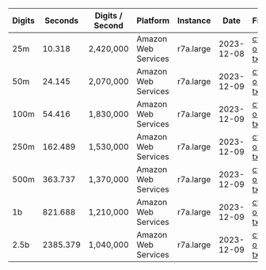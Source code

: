 | Digits | Seconds | Digits / Second | Platform | Instance | Date | Files |
| ------ | ------- | --------------- | -------- | -------- | ---- | ----- |
| 25m | 10.318 | 2,420,000 | Amazon Web Services | r7a.large | 2023-12-08 | [cfg](../Amazon%20Web%20Services/r7a.large/Catalan%27s%20Constant%20%5Bzuniga2023%5D/Catalan%20-%2020231208-160707.cfg) [out](../Amazon%20Web%20Services/r7a.large/Catalan%27s%20Constant%20%5Bzuniga2023%5D/Catalan%20-%2020231208-160707.out) [txt](../Amazon%20Web%20Services/r7a.large/Catalan%27s%20Constant%20%5Bzuniga2023%5D/Catalan%20-%2020231208-160707.txt) |
| 50m | 24.145 | 2,070,000 | Amazon Web Services | r7a.large | 2023-12-09 | [cfg](../Amazon%20Web%20Services/r7a.large/Catalan%27s%20Constant%20%5Bzuniga2023%5D/Catalan%20-%2020231209-174246.cfg) [out](../Amazon%20Web%20Services/r7a.large/Catalan%27s%20Constant%20%5Bzuniga2023%5D/Catalan%20-%2020231209-174246.out) [txt](../Amazon%20Web%20Services/r7a.large/Catalan%27s%20Constant%20%5Bzuniga2023%5D/Catalan%20-%2020231209-174246.txt) |
| 100m | 54.416 | 1,830,000 | Amazon Web Services | r7a.large | 2023-12-09 | [cfg](../Amazon%20Web%20Services/r7a.large/Catalan%27s%20Constant%20%5Bzuniga2023%5D/Catalan%20-%2020231209-174527.cfg) [out](../Amazon%20Web%20Services/r7a.large/Catalan%27s%20Constant%20%5Bzuniga2023%5D/Catalan%20-%2020231209-174527.out) [txt](../Amazon%20Web%20Services/r7a.large/Catalan%27s%20Constant%20%5Bzuniga2023%5D/Catalan%20-%2020231209-174527.txt) |
| 250m | 162.489 | 1,530,000 | Amazon Web Services | r7a.large | 2023-12-09 | [cfg](../Amazon%20Web%20Services/r7a.large/Catalan%27s%20Constant%20%5Bzuniga2023%5D/Catalan%20-%2020231209-174811.cfg) [out](../Amazon%20Web%20Services/r7a.large/Catalan%27s%20Constant%20%5Bzuniga2023%5D/Catalan%20-%2020231209-174811.out) [txt](../Amazon%20Web%20Services/r7a.large/Catalan%27s%20Constant%20%5Bzuniga2023%5D/Catalan%20-%2020231209-174811.txt) |
| 500m | 363.737 | 1,370,000 | Amazon Web Services | r7a.large | 2023-12-09 | [cfg](../Amazon%20Web%20Services/r7a.large/Catalan%27s%20Constant%20%5Bzuniga2023%5D/Catalan%20-%2020231209-175418.cfg) [out](../Amazon%20Web%20Services/r7a.large/Catalan%27s%20Constant%20%5Bzuniga2023%5D/Catalan%20-%2020231209-175418.out) [txt](../Amazon%20Web%20Services/r7a.large/Catalan%27s%20Constant%20%5Bzuniga2023%5D/Catalan%20-%2020231209-175418.txt) |
| 1b | 821.688 | 1,210,000 | Amazon Web Services | r7a.large | 2023-12-09 | [cfg](../Amazon%20Web%20Services/r7a.large/Catalan%27s%20Constant%20%5Bzuniga2023%5D/Catalan%20-%2020231209-180806.cfg) [out](../Amazon%20Web%20Services/r7a.large/Catalan%27s%20Constant%20%5Bzuniga2023%5D/Catalan%20-%2020231209-180806.out) [txt](../Amazon%20Web%20Services/r7a.large/Catalan%27s%20Constant%20%5Bzuniga2023%5D/Catalan%20-%2020231209-180806.txt) |
| 2.5b | 2385.379 | 1,040,000 | Amazon Web Services | r7a.large | 2023-12-09 | [cfg](../Amazon%20Web%20Services/r7a.large/Catalan%27s%20Constant%20%5Bzuniga2023%5D/Catalan%20-%2020231209-184808.cfg) [out](../Amazon%20Web%20Services/r7a.large/Catalan%27s%20Constant%20%5Bzuniga2023%5D/Catalan%20-%2020231209-184808.out) [txt](../Amazon%20Web%20Services/r7a.large/Catalan%27s%20Constant%20%5Bzuniga2023%5D/Catalan%20-%2020231209-184808.txt) |
